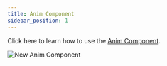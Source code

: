 ```yaml
---
title: Anim Component
sidebar_position: 1
---
```


Click here to learn how to use the [Anim Component][1].

![New Anim Component][2]

[1]: /user-manual/packs/components/anim/
[2]: /images/user-manual/anim/new_anim_component.png
